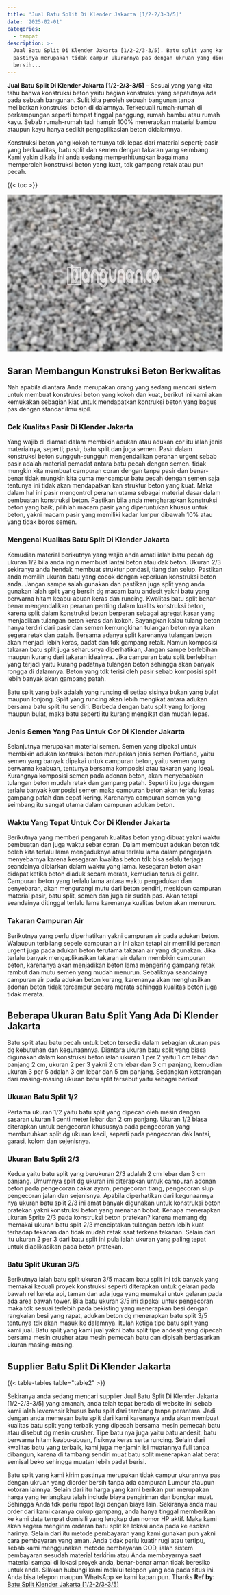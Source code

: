 ```yaml
---
title: 'Jual Batu Split Di Klender Jakarta [1/2-2/3-3/5]'
date: '2025-02-01'
categories:
  - tempat
description: >-
  Jual Batu Split Di Klender Jakarta [1/2-2/3-3/5]. Batu split yang kami kirim
  pastinya merupakan tidak campur ukurannya pas dengan ukruan yang diorder
  bersih...
---
```


**Jual Batu Split Di Klender Jakarta \[1/2-2/3-3/5\]** – Sesuai yang yang kita tahu bahwa konstruksi beton yaitu bagian konstruksi yang sepatutnya ada pada sebuah bangunan. Sulit kita peroleh sebuah bangunan tanpa melibatkan konstruksi beton di dalamnya. Terkecuali rumah-rumah di perkampungan seperti tempat tinggal panggung, rumah bambu atau rumah kayu. Sebab rumah-rumah tadi hampir 100% menerapkan material bambu ataupun kayu hanya sedikit pengaplikasian beton didalamnya.

Konstruksi beton yang kokoh tentunya tdk lepas dari material seperti; pasir yang berkwalitas, batu split dan semen dengan takaran yang seimbang. Kami yakin dikala ini anda sedang memperhitungkan bagaimana memperoleh konstruksi beton yang kuat, tdk gampang retak atau pun pecah.

{{< toc >}}

![Jual Batu Split Di Klender Jakarta [1/2-2/3-3/5]](/images/jual-batu-split-37.png)

## Saran Membangun Konstruksi Beton Berkwalitas

Nah apabila diantara Anda merupakan orang yang sedang mencari sistem untuk membuat konstruksi beton yang kokoh dan kuat, berikut ini kami akan kemukakan sebagian kiat untuk mendapatkan kontruksi beton yang bagus pas dengan standar ilmu sipil.

### Cek Kualitas Pasir Di Klender Jakarta

Yang wajib di diamati dalam membikin adukan atau adukan cor itu ialah jenis materialnya, seperti; pasir, batu split dan juga semen. Pasir dalam konstruksi beton sungguh-sungguh mengendalikan peranan urgent sebab pasir adalah material pemadat antara batu pecah dengan semen. tidak mungkin kita membuat campuran coran dengan tanpa pasir dan benar-benar tidak mungkin kita cuma mencampur batu pecah dengan semen saja tentunya ini tidak akan mendapatkan kan struktur beton yang kuat. Maka dalam hal ini pasir mengontrol peranan utama sebagai material dasar dalam pembuatan konstruksi beton. Pastikan bila anda mengharapkan konstruksi beton yang baik, pilihlah macam pasir yang diperuntukan khusus untuk beton, yakni macam pasir yang memiliki kadar lumpur dibawah 10% atau yang tidak boros semen.

### Mengenal Kualitas Batu Split Di Klender Jakarta

Kemudian material berikutnya yang wajib anda amati ialah batu pecah dg ukuran 1/2 bila anda ingin membuat lantai beton atau dak beton. Ukuran 2/3 sekiranya anda hendak membuat struktur pondasi, tiang dan selup. Pastikan anda memilih ukuran batu yang cocok dengan keperluan konstruksi beton anda. Jangan sampe salah gunakan dan pastikan juga split yang anda gunakan ialah split yang bersih dg macam batu andesit yakni batu yang berwarna hitam keabu-abuan keras dan runcing. Kwalitas batu split benar-benar mengendalikan peranan penting dalam kualits konstruksi beton, karena split dalam konstruksi beton berperan sebagai agregat kasar yang menjadikan tulangan beton keras dan kokoh. Bayangkan kalau tulang beton hanya terdiri dari pasir dan semen kemungkinan tulangan beton nya akan segera retak dan patah. Bersama adanya split karenanya tulangan beton akan menjadi lebih keras, padat dan tdk gampang retak. Namun komposisi takaran batu split juga seharusnya diperhatikan, Jangan sampe berlebihan maupun kurang dari takaran idealnya. Jika campuran batu split berlebihan yang terjadi yaitu kurang padatnya tulangan beton sehingga akan banyak rongga di dalamnya. Beton yang tdk terisi oleh pasir sebab komposisi split lebih banyak akan gampang patah.

Batu split yang baik adalah yang runcing di setiap sisinya bukan yang bulat maupun lonjong. Split yang runcing akan lebih mengikat antara adukan bersama batu split itu sendiri. Berbeda dengan batu split yang lonjong maupun bulat, maka batu seperti itu kurang mengikat dan mudah lepas.

### Jenis Semen Yang Pas Untuk Cor Di Klender Jakarta

Selanjutnya merupakan material semen. Semen yang dipakai untuk membikin adukan kontruksi beton merupakan jenis semen Portland, yaitu semen yang banyak dipakai untuk campuran beton, yaitu semen yang berwarna keabuan, tentunya bersama komposisi atau takaran yang ideal. Kurangnya komposisi semen pada adonan beton, akan menyebabkan tulangan beton mudah retak dan gampang patah. Seperti itu juga dengan terlalu banyak komposisi semen maka campuran beton akan terlalu keras gampang patah dan cepat kering. Karenanya campuran semen yang seimbang itu sangat utama dalam campuran adukan beton.

### Waktu Yang Tepat Untuk Cor Di Klender Jakarta

Berikutnya yang memberi pengaruh kualitas beton yang dibuat yakni waktu pembuatan dan juga waktu sebar coran. Dalam membuat adukan beton tdk boleh kita terlalu lama mengaduknya atau terlalu lama dalam pengerjaan menyebarnya karena kesegaran kwalitas beton tdk bisa selalu terjaga seandainya dibiarkan dalam waktu yang lama. kesegaran beton akan didapat ketika beton diaduk secara merata, kemudian terus di gelar. Campuran beton yang terlalu lama antara waktu pengadukan dan penyebaran, akan mengurangi mutu dari beton sendiri, meskipun campuran material pasir, batu split, semen dan juga air sudah pas. Akan tetapi seandainya ditinggal terlalu lama karenanya kualitas beton akan menurun.

### Takaran Campuran Air

Berikutnya yang perlu diperhatikan yakni campuran air pada adukan beton. Walaupun terbilang sepele campuran air ini akan tetapi air memiliki peranan urgent juga pada adukan beton terutama takaran air yang digunakan. Jika terlalu banyak mengaplikasikan takaran air dalam membikin campuran beton, karenanya akan menjadikan beton lama mengering gampang retak rambut dan mutu semen yang mudah menurun. Sebaliknya seandainya campuran air pada adukan beton kurang, karenanya akan menghasilkan adonan beton tidak tercampur secara merata sehingga kualitas beton juga tidak merata.

## Beberapa Ukuran Batu Split Yang Ada Di Klender Jakarta

Batu split atau batu pecah untuk beton tersedia dalam sebagian ukuran pas dg kebutuhan dan kegunaannya. Diantara ukuran batu split yang biasa digunakan dalam konstruksi beton ialah ukuran 1 per 2 yaitu 1 cm lebar dan panjang 2 cm, ukuran 2 per 3 yakni 2 cm lebar dan 3 cm panjang, kemudian ukuran 3 per 5 adalah 3 cm lebar dan 5 cm panjang. Sedangkan keterangan dari masing-masing ukuran batu split tersebut yaitu sebagai berikut.

### Ukuran Batu Split 1/2

Pertama ukuran 1/2 yaitu batu split yang dipecah oleh mesin dengan sasaran ukuran 1 centi meter lebar dan 2 cm panjang. Ukuran 1/2 biasa diterapkan untuk pengecoran khususnya pada pengecoran yang membutuhkan split dg ukuran kecil, seperti pada pengecoran dak lantai, garasi, kolom dan sejenisnya.

### Ukuran Batu Split 2/3

Kedua yaitu batu split yang berukuran 2/3 adalah 2 cm lebar dan 3 cm panjang. Umumnya split dg ukuran ini diterapkan untuk campuran adonan beton pada pengecoran cakar ayam, pengecoran tiang, pengecoran slup pengecoran jalan dan sejenisnya. Apabila diperhatikan dari kegunaannya nya ukuran batu split 2/3 ini amat banyak digunakan untuk konstruksi beton pratekan yakni konstruksi beton yang menahan bobot. Kenapa menerapkan ukuran Sprite 2/3 pada konstruksi beton pratekan? karena memang dg memakai ukuran batu split 2/3 menciptakan tulangan beton lebih kuat terhadap tekanan dan tidak mudah retak saat terkena tekanan. Selain dari itu ukuran 2 per 3 dari batu split ini pula ialah ukuran yang paling tepat untuk diaplikasikan pada beton pratekan.

### Batu Split Ukuran 3/5

Berikutnya ialah batu split ukuran 3/5 macam batu split ini tdk banyak yang memakai kecuali proyek konstruksi seperti diterapkan untuk gelaran pada bawah rel kereta api, taman dan ada juga yang memakai untuk gelaran pada ada area bawah tower. Bila batu ukuran 3/5 ini dipakai untuk pengecoran maka tdk sesuai terlebih pada bekisting yang menerapkan besi dengan rangkaian besi yang rapat, adukan beton dg menerapkan batu split 3/5 tentunya tdk akan masuk ke dalamnya. Itulah ketiga tipe batu split yang kami jual. Batu split yang kami jual yakni batu split tipe andesit yang dipecah bersama mesin crusher atau mesin pemecah batu dan dipisah berdasarkan ukuran masing-masing.

## Supplier Batu Split Di Klender Jakarta

{{< table-tables table="table2" >}}

Sekiranya anda sedang mencari supplier Jual Batu Split Di Klender Jakarta \[1/2-2/3-3/5\] yang amanah, anda telah tepat berada di website ini sebab kami ialah leveransir khusus batu split dari tambang tanpa perantara. Jadi dengan anda memesan batu split dari kami karenanya anda akan membuat kualitas batu split yang terbaik yang dipecah bersama mesin pemecah batu atau disebut dg mesin crusher. Tipe batu nya juga yaitu batu andesit, batu berwarna hitam keabu-abuan, fisiknya keras serta runcing. Selain dari kwalitas batu yang terbaik, kami juga menjamin isi muatannya full tanpa dibangun, karena di tambang sendiri muat batu split menerapkan alat berat semisal beko sehingga muatan lebih padat berisi.

Batu split yang kami kirim pastinya merupakan tidak campur ukurannya pas dengan ukruan yang diorder bersih tanpa ada campuran Lumpur ataupun kotoran lainnya. Selain dari itu harga yang kami berikan pun merupakan harga yang terjangkau telah include biaya pengiriman dan bongkar muat. Sehingga Anda tdk perlu repot lagi dengan biaya lain. Sekiranya anda mau order dari kami caranya cukup gampang, anda hanya tinggal memberikan ke kami data tempat domisili yang lengkap dan nomor HP aktif. Maka kami akan segera mengirim orderan batu split ke lokasi anda pada ke esokan harinya. Selain dari itu metode pembayaran yang kami gunakan pun yakni cara pembayaran yang aman. Anda tidak perlu kuatir rugi atau tertipu, sebab kami menggunakan metode pembayaran COD, ialah sistem pembayaran sesudah material terkirim atau Anda membayarnya saat material sampai di lokasi proyek anda, benar-benar aman tidak beresiko untuk anda. Silakan hubungi kami melalui telepon yang ada pada situs ini. Anda bisa telepon maupun WhatsApp ke kami kapan pun. Thanks
**Ref by:** [Batu Split Klender Jakarta [1/2-2/3-3/5]](https://id.wikipedia.org/wiki/Batu)
